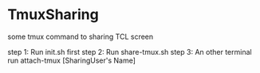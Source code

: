 # TmuxSharing
some tmux command to sharing TCL screen

step 1: Run init.sh first
step 2: Run share-tmux.sh
step 3: An other terminal run attach-tmux [SharingUser's Name]
